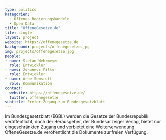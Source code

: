 ```yaml
---
type: politics
kategorien:
  - Offenes Regierungshandeln
  - Open Data
title: "OffeneGesetze.de"
tile: single
layout: project
website: https://offenegesetze.de
background: projects/offenegesetze.jpg
img: projects/offenegesetze.jpg
people:
- name: Stefan Wehrmeyer
  role: Entwickler
- name: Johannes Filter
  role: Entwickler
- name: Arne Semsrott
  role: Kommunikation
contact:
  website: https://offenegesetze.de/
  twitter: offenegesetze
subtitle: Freier Zugang zum Bundesgesetzblatt
---
```


Im Bundesgesetzblatt (BGBl.) werden die Gesetze der Bundesrepublik veröffentlicht, doch der Herausgeber, der Bundesanzeiger Verlag, bietet nur eingeschränkten Zugang und verbietet eine Weiterverwendung. OffeneGesetze.de veröffentlicht die Dokumente zur freien Verfügung.
